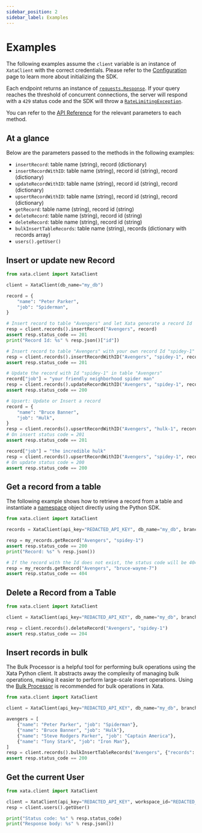 ```yaml
---
sidebar_position: 2
sidebar_label: Examples
---
```


# Examples

The following examples assume the `client` variable is an instance of `XataClient` with the correct credentials. Please refer to the [Configuration](/python-sdk/overview#configuration) page to learn more about initializing the SDK.

Each endpoint returns an instance of [`requests.Response`](https://requests.readthedocs.io/en/latest/api/#requests.Response). If your query reaches the threshold of concurrent connections, the server will respond with a `429` status code and the SDK will throw a [`RateLimitingException`](https://github.com/xataio/xata-py/blob/main/xata/errors.py#L25).

You can refer to the [API Reference](https://xata-py.readthedocs.io/en/latest/api.html) for the relevant parameters to each method.

## At a glance

Below are the parameters passed to the methods in the following examples:

- `insertRecord`: table name (string), record (dictionary)
- `insertRecordWithID`: table name (string), record id (string), record (dictionary)
- `updateRecordWithID`: table name (string), record id (string), record (dictionary)
- `upsertRecordWithID`: table name (string), record id (string), record (dictionary)
- `getRecord`: table name (string), record id (string)
- `deleteRecord`: table name (string), record id (string)
- `deleteRecord`: table name (string), record id (string)
- `bulkInsertTableRecords`: table name (string), records (dictionary with records array)
- `users().getUser()`

## Insert or update new Record

```python
from xata.client import XataClient

client = XataClient(db_name="my_db")

record = {
    "name": "Peter Parker",
    "job": "Spiderman",
}

# Insert record to table "Avengers" and let Xata generate a record Id
resp = client.records().insertRecord("Avengers", record)
assert resp.status_code == 201
print("Record Id: %s" % resp.json()["id"])

# Insert record to table "Avengers" with your own record Id "spidey-1"
resp = client.records().insertRecordWithID("Avengers", "spidey-1", record)
assert resp.status_code == 201

# Update the record with Id "spidey-1" in table "Avengers"
record["job"] = "your friendly neighborhood spider man"
resp = client.records().updateRecordWithID("Avengers", "spidey-1", record)
assert resp.status_code == 200

# Upsert: Update or Insert a record
record = {
    "name": "Bruce Banner",
    "job": "Hulk",
}
resp = client.records().upsertRecordWithID("Avengers", "hulk-1", record)
# On insert status code = 201
assert resp.status_code == 201

record["job"] = "the incredible hulk"
resp = client.records().upsertRecordWithID("Avengers", "spidey-1", record)
# On update status code = 200
assert resp.status_code == 200
```

## Get a record from a table

The following example shows how to retrieve a record from a table and instantiate a [namespace](/python-sdk/namespace-reference) object directly using the Python SDK.

```python
from xata.client import XataClient

records = XataClient(api_key="REDACTED_API_KEY", db_name="my_db", branch_name="feature-042").records()

resp = my_records.getRecord("Avengers", "spidey-1")
assert resp.status_code == 200
print("Record: %s" % resp.json())

# If the record with the Id does not exist, the status code will be 404
resp = my_records.getRecord("Avengers", "bruce-wayne-7")
assert resp.status_code == 404
```

## Delete a Record from a Table

```python
from xata.client import XataClient

client = XataClient(api_key="REDACTED_API_KEY", db_name="my_db", branch_name="feature-042")

resp = client.records().deleteRecord("Avengers", "spidey-1")
assert resp.status_code == 204
```

## Insert records in bulk

The Bulk Processor is a helpful tool for performing bulk operations using the Xata Python client. It abstracts away the complexity of managing bulk operations, making it easier to perform large-scale insert operations. Using the [Bulk Processor](/python-sdk/bulk-processor) is recommended  for bulk operations in Xata.

```python
from xata.client import XataClient

client = XataClient(api_key="REDACTED_API_KEY", db_name="my_db", branch_name="feature-042")

avengers = [
    {"name": "Peter Parker", "job": "Spiderman"},
    {"name": "Bruce Banner", "job": "Hulk"},
    {"name": "Steve Rodgers Parker", "job": "Captain America"},
    {"name": "Tony Stark", "job": "Iron Man"},
]
resp = client.records().bulkInsertTableRecords("Avengers", {"records": avengers})
assert resp.status_code == 200
```

## Get the current User

```python
from xata.client import XataClient

client = XataClient(api_key="REDACTED_API_KEY", workspace_id="REDACTED_WS_ID")
resp = client.users().getUser()

print("Status code: %s" % resp.status_code)
print("Response body: %s" % resp.json())
```
